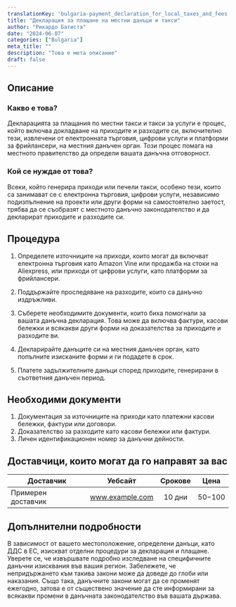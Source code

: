 ```yaml
---
translationKey: 'bulgaria-payment_declaration_for_local_taxes_and_fees'
title: "Декларация за плащане на местни данъци и такси"
author: "Рикардо Батиста"
date: "2024-06-07"
categories: ["Bulgaria"]
meta_title: ""
description: "Това е мета описание"
draft: false
---
```


## Описание
### Какво е това?
Декларацията за плащания по местни такси и такси за услуги е процес, който включва докладване на приходите и разходите си, включително тези, извлечени от електронната търговия, цифрови услуги и платформи за фрийлансери, на местния данъчен орган. Този процес помага на местното правителство да определи вашата данъчна отговорност.

### Кой се нуждае от това?
Всеки, който генерира приходи или печели такси, особено тези, които са занимават се с електронна търговия, цифрови услуги, независимо подизпълнение на проекти или други форми на самостоятелно заетост, трябва да се съобразят с местното данъчно законодателство и да декларират приходите и разходите си.

## Процедура
1. Определете източниците на приходи, които могат да включват електронна търговия като Amazon Vine или продажба на стоки на Aliexpress, или приходи от цифрови услуги, като платформи за фрийлансери.

2. Поддържайте проследяване на разходите, които са данъчно издръжливи.

3. Съберете необходимите документи, които биха помогнали за вашата данъчна декларация. Това може да включва фактури, касови бележки и всякакви други форми на доказателства за приходите и разходите ви.

4. Декларирайте данъците си на местния данъчен орган, като попълните изисканите форми и ги подадете в срок.

5. Платете задължителните данъци според приходите, генерирани в съответния данъчен период.

## Необходими документи
1. Документация за източниците на приходи като платежни касови бележки, фактури или договори.
2. Доказателство за разходите като касови бележки или фактури.
3. Личен идентификационен номер за данъчни дейности.

## Доставчици, които могат да го направят за вас

| Доставчик        |     Уебсайт     |     Срокове    |       Цена      |
| --------------- | --------------- |  :-------------: | :-------------: |
| Примерен доставчик|  www.example.com|      10 дни     |      $50-$100  |

## Допълнителни подробности
В зависимост от вашето местоположение, определени данъци, като ДДС в ЕС, изискват отделни процедури за декларация и плащане. Уверете се, че извършвате подробно изследване на специфичните данъчни изисквания във вашия регион. Забележете, че непридържането към такива закони може да доведе до глоби или наказания. Също така, данъчните закони могат да се променят ежегодно, затова е от съществено значение да сте информирани за всякакви промени в данъчната законодателство във вашата държава.